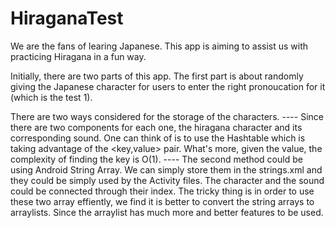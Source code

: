 # HiraganaTest

We are the fans of learing Japanese. This app is aiming to assist us with practicing Hiragana in a fun way. 

Initially, there are two parts of this app. The first part is about randomly giving the Japanese character for users to enter the right pronoucation for it (which is the test 1).

There are two ways considered for the storage of the characters.
---- Since there are two components for each one, the hiragana character and its corresponding sound. One can think of is to use the Hashtable which is taking advantage of the <key,value> pair. What's more, given the value, the complexity of finding the key is O(1).
---- The second method could be using Android String Array. We can simply store them in the strings.xml and they could be simply used by the Activity files. The character and the sound could be connected through their index. The tricky thing is in order to use these two array effiently, we find it is better to convert the string arrays to arraylists. Since the arraylist has much more and better features to be used.
